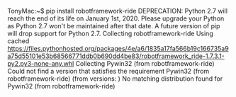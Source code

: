 TonyMac:~$ pip install robotframework-ride
DEPRECATION: Python 2.7 will reach the end of its life on January 1st, 2020. Please upgrade your Python as Python 2.7 won't be maintained after that date. A future version of pip will drop support for Python 2.7.
Collecting robotframework-ride
  Using cached https://files.pythonhosted.org/packages/4e/a6/1835a17fa566b19c166735a9a75d55101e53b68566771ddb0b690dd4be83/robotframework_ride-1.7.3.1-py2.py3-none-any.whl
Collecting Pywin32 (from robotframework-ride)
  Could not find a version that satisfies the requirement Pywin32 (from robotframework-ride) (from versions: )
No matching distribution found for Pywin32 (from robotframework-ride)